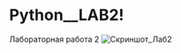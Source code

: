 # Python__LAB2!
Лабораторная работа 2
![Скриншот_Лаб2](https://user-images.githubusercontent.com/75249457/191417331-eb09190b-3b67-432c-b25e-035fa2ff68dd.png)
